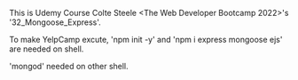 This is Udemy Course Colte Steele <The Web Developer Bootcamp 2022>'s '32_Mongoose_Express'.

To make YelpCamp excute, 'npm init -y' and 'npm i express mongoose ejs' are needed on shell.

'mongod' needed on other shell.
